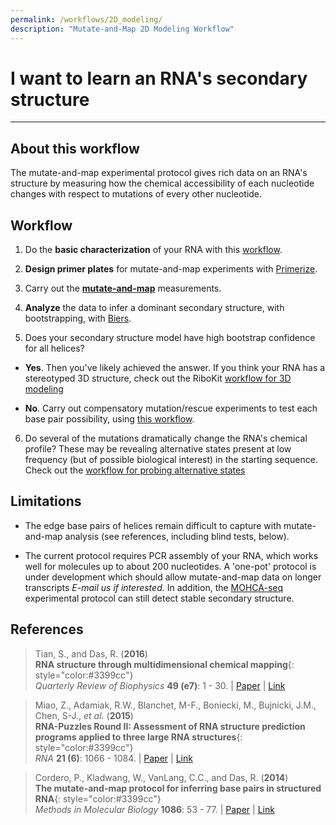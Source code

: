 ```yaml
---
permalink: /workflows/2D_modeling/
description: "Mutate-and-Map 2D Modeling Workflow"
---
```


# I want to learn an RNA's secondary structure

<hr/>

## About this workflow

The mutate-and-map experimental protocol gives rich data on an RNA's structure by measuring how the chemical accessibility of each nucleotide changes with respect to mutations of every other nucleotide.

## Workflow

1. Do the **basic characterization** of your RNA with this [workflow](/workflows/2D_modeling/). 

2. **Design primer plates** for mutate-and-map experiments with [Primerize](/Primerize/).

3. Carry out the **[mutate-and-map](/protocols/)** measurements.  
4. **Analyze** the data to infer a dominant secondary structure, with bootstrapping, with [Biers](/Biers/).

5. Does your secondary structure model have high bootstrap confidence for all helices? 

 + __Yes__. Then you've likely achieved the answer. If you think your RNA has a stereotyped 3D structure, check out the RiboKit [workflow for 3D modeling](/workflows/3D_modeling/)

 + __No__. Carry out compensatory mutation/rescue experiments to test each base pair possibility, using [this workflow](/workflows/mutation_rescue/).

6. Do several of the mutations dramatically change the RNA's chemical profile?  These may be revealing alternative states present at low frequency (but of possible biological interest) in the starting sequence. Check out the [workflow for probing alternative states](/workflows/alternative_states)

## Limitations

 + The edge base pairs of helices remain difficult to capture with mutate-and-map analysis (see references, including blind tests, below).  

 + The current protocol requires PCR assembly of your RNA, which works well for molecules up to about 200 nucleotides. A 'one-pot' protocol is under development which should allow mutate-and-map data on longer transcripts *E-mail us if interested.* In addition, the [MOHCA-seq](/workflows/3D_modeling) experimental protocol can still detect stable secondary structure.
 
## References

>Tian, S., and Das, R. (**2016**)<br/>
>**RNA structure through multidimensional chemical mapping**{: style="color:#3399cc"}<br/>
>*Quarterly Review of Biophysics* **49 (e7)**: 1 - 30. | [Paper](https://daslab.stanford.edu/site_data/pub_pdf/2016_Tian_QRB.pdf) | [Link](http://journals.cambridge.org/action/displayAbstract?fromPage=online&aid=10242118&fulltextType=RV&fileId=S0033583516000020)

>Miao, Z., Adamiak, R.W., Blanchet, M-F., Boniecki, M., Bujnicki, J.M., Chen, S-J., _et al._ (**2015**) <br/>
>**RNA-Puzzles Round II: Assessment of RNA structure prediction programs applied to three large RNA structures**{: style="color:#3399cc"}<br/>
>*RNA* **21 (6)**: 1066 - 1084. | [Paper](https://daslab.stanford.edu/site_data/pub_pdf/2015_Miao_RNA.pdf) | [Link](http://rnajournal.cshlp.org/content/21/6/1066)

>Cordero, P., Kladwang, W., VanLang, C.C., and Das, R. (**2014**) <br/>
>**The mutate-and-map protocol for inferring base pairs in structured RNA**{: style="color:#3399cc"}<br/>
>*Methods in Molecular Biology* **1086**: 53 - 77. | [Paper](https://daslab.stanford.edu/site_data/pub_pdf/2014_Cordero_MIMB.pdf) | [Link](http://link.springer.com/protocol/10.1007%2F978-1-62703-667-2_4)

